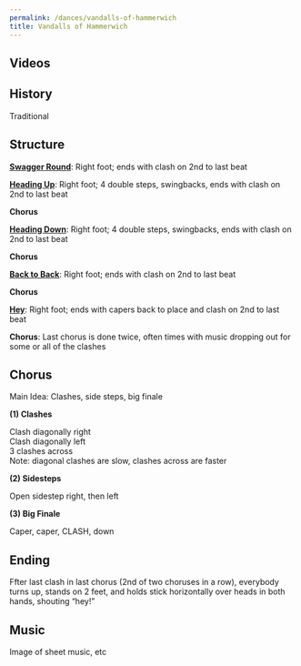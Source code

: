 ```yaml
---
permalink: /dances/vandalls-of-hammerwich
title: Vandalls of Hammerwich
---
```


## Videos

## History
Traditional

## Structure

**[Swagger Round](/figures#swagger-round)**:
Right foot; ends with clash on 2nd to last beat

**[Heading Up](/figures#heading-up)**:
Right foot; 4 double steps, swingbacks, ends with clash on 2nd to last beat

**Chorus**

**[Heading Down](/figures#heading-down)**:
Right foot; 4 double steps, swingbacks, ends with clash on 2nd to last beat

**Chorus**

**[Back to Back](/figures#back-to-back)**:
Right foot; ends with clash on 2nd to last beat

**Chorus**

**[Hey](/figures#hey)**:
Right foot; ends with capers back to place and clash on 2nd to last beat

**Chorus**:
Last chorus is done twice, often times with music dropping out for some or all of the clashes

## Chorus

Main Idea: Clashes, side steps, big finale

**(1) Clashes**

Clash diagonally right<br>
Clash diagonally left<br>
3 clashes across<br>
Note: diagonal clashes are slow, clashes across are faster

**(2) Sidesteps**

Open sidestep right, then left

**(3) Big Finale**

Caper, caper, CLASH, down


## Ending

Ffter last clash in last chorus (2nd of two choruses in a row), everybody turns up, stands on 2 feet, and holds stick horizontally over heads in both hands, shouting “hey!”

## Music
Image of sheet music, etc
